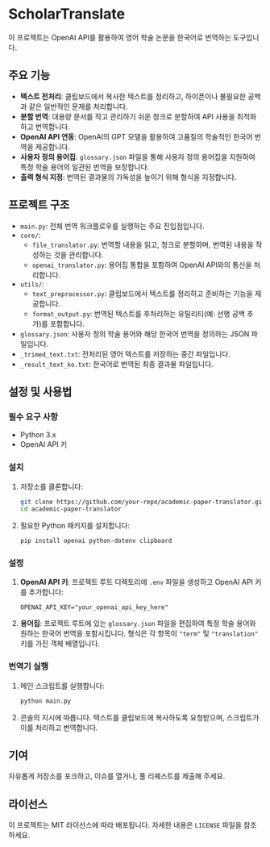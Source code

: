 # ScholarTranslate

이 프로젝트는 OpenAI API를 활용하여 영어 학술 논문을 한국어로 번역하는 도구입니다.

## 주요 기능

- **텍스트 전처리**: 클립보드에서 복사한 텍스트를 정리하고, 하이픈이나 불필요한 공백과 같은 일반적인 문제를 처리합니다.
- **분할 번역**: 대용량 문서를 작고 관리하기 쉬운 청크로 분할하여 API 사용을 최적화하고 번역합니다.
- **OpenAI API 연동**: OpenAI의 GPT 모델을 활용하여 고품질의 학술적인 한국어 번역을 제공합니다.
- **사용자 정의 용어집**: `glossary.json` 파일을 통해 사용자 정의 용어집을 지원하여 특정 학술 용어의 일관된 번역을 보장합니다.
- **출력 형식 지정**: 번역된 결과물의 가독성을 높이기 위해 형식을 지정합니다.

## 프로젝트 구조

- `main.py`: 전체 번역 워크플로우를 실행하는 주요 진입점입니다.
- `core/`:
  - `file_translator.py`: 번역할 내용을 읽고, 청크로 분할하며, 번역된 내용을 작성하는 것을 관리합니다.
  - `openai_translator.py`: 용어집 통합을 포함하여 OpenAI API와의 통신을 처리합니다.
- `utils/`:
  - `text_preprocessor.py`: 클립보드에서 텍스트를 정리하고 준비하는 기능을 제공합니다.
  - `format_output.py`: 번역된 텍스트를 후처리하는 유틸리티(예: 선행 공백 추가)를 포함합니다.
- `glossary.json`: 사용자 정의 학술 용어와 해당 한국어 번역을 정의하는 JSON 파일입니다.
- `_trimed_text.txt`: 전처리된 영어 텍스트를 저장하는 중간 파일입니다.
- `_result_text_ko.txt`: 한국어로 번역된 최종 결과물 파일입니다.

## 설정 및 사용법

### 필수 요구 사항

- Python 3.x
- OpenAI API 키

### 설치

1.  저장소를 클론합니다:
    ```bash
    git clone https://github.com/your-repo/academic-paper-translator.git
    cd academic-paper-translator
    ```
2.  필요한 Python 패키지를 설치합니다:
    ```bash
    pip install openai python-dotenv clipboard
    ```

### 설정

1.  **OpenAI API 키**: 프로젝트 루트 디렉토리에 `.env` 파일을 생성하고 OpenAI API 키를 추가합니다:
    ```
    OPENAI_API_KEY="your_openai_api_key_here"
    ```
2.  **용어집**: 프로젝트 루트에 있는 `glossary.json` 파일을 편집하여 특정 학술 용어와 원하는 한국어 번역을 포함시킵니다. 형식은 각 항목이 `"term"` 및 `"translation"` 키를 가진 객체 배열입니다.

### 번역기 실행

1.  메인 스크립트를 실행합니다:
    ```bash
    python main.py
    ```
2.  콘솔의 지시에 따릅니다. 텍스트를 클립보드에 복사하도록 요청받으며, 스크립트가 이를 처리하고 번역합니다.

## 기여

자유롭게 저장소를 포크하고, 이슈를 열거나, 풀 리퀘스트를 제출해 주세요.

## 라이선스

이 프로젝트는 MIT 라이선스에 따라 배포됩니다. 자세한 내용은 `LICENSE` 파일을 참조하세요.